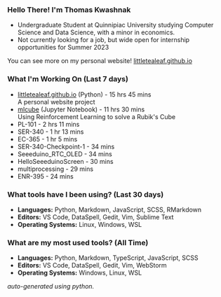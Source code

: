 
### Hello There! I'm Thomas Kwashnak

- Undergraduate Student at Quinnipiac University studying Computer Science and Data Science, with a minor in economics.
- Not currently looking for a job, but wide open for internship opportunities for Summer 2023

You can see more on my personal website! [littletealeaf.github.io](https://littletealeaf.github.io)

### What I'm Working On (Last 7 days)
<ul><li><a href="https://github.com/LittleTealeaf/littletealeaf.github.io">littletealeaf.github.io</a> (Python) - 15 hrs 45 mins<br>A personal website project</li><li><a href="https://github.com/LittleTealeaf/mlcube">mlcube</a> (Jupyter Notebook) - 11 hrs 30 mins<br>Using Reinforcement Learning to solve a Rubik's Cube</li><li>PL-101 - 2 hrs 11 mins</li><li>SER-340 - 1 hr 13 mins</li><li>EC-365 - 1 hr 5 mins</li><li>SER-340-Checkpoint-1 - 34 mins</li><li>Seeeduino_RTC_OLED - 34 mins</li><li>HelloSeeeduinoScreen - 30 mins</li><li>multiprocessing - 29 mins</li><li>ENR-395 - 24 mins</li></ul>

### What tools have I been using? (Last 30 days)
- **Languages:** Python, Markdown, JavaScript, SCSS, RMarkdown
- **Editors:** VS Code, DataSpell, Gedit, Vim, Sublime Text
- **Operating Systems:** Linux, Windows, WSL

### What are my most used tools? (All Time)
- **Languages:** Python, Markdown, TypeScript, JavaScript, SCSS
- **Editors:** VS Code, DataSpell, Gedit, Vim, WebStorm
- **Operating Systems:** Windows, Linux, WSL

*auto-generated using python.*
